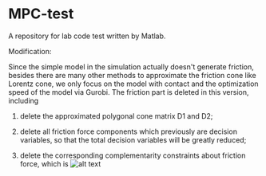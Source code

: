 # MPC-test
A repository for lab code test written by Matlab.

Modification:

Since the simple model in the simulation actually doesn't generate friction, besides there are many other methods to approximate the friction cone like Lorentz cone, we only focus on the model with contact and the optimization speed of the model via Gurobi. The friction part is deleted in this version, including

1. delete the approximated polygonal cone matrix D1 and D2;

2. delete all friction force components which previously are decision variables, so that the total decision variables will be greatly reduced;

3. delete the corresponding complementarity constraints about friction force, which is ![alt text](http://www.sciweavers.org/download/Tex2Img_1524082768.jpg)

